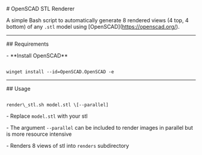 \# OpenSCAD STL Renderer



A simple Bash script to automatically generate 8 rendered views (4 top, 4 bottom) of any `.stl` model using \[OpenSCAD](https://openscad.org/).



---



\## Requirements



\- \*\*Install OpenSCAD\*\* 

```

winget install --id=OpenSCAD.OpenSCAD -e

```



---



\## Usage



```

render\_stl.sh model.stl \[--parallel]

```



\- Replace `model.stl` with your stl

\- The argument `--parallel` can be included to render images in parallel but is more resource intensive

\- Renders 8 views of stl into `renders` subdirectory

